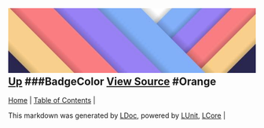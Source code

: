 ![](../Content/LDoc-banner-small.png "")
[Up](BadgeColor.md)
###BadgeColor
[View Source](BadgeColor.md)
#Orange
---

[Home](../../README.md) | [Table of Contents](../../TableOfContents.md) | 


This markdown was generated by [LDoc](https://github.com/CodeSingularity/LDoc), powered by [LUnit](https://github.com/CodeSingularity/LUnit), [LCore](https://github.com/CodeSingularity/LCore) | 

